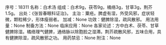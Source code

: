 序号：18311
名称：白术汤
组成：白术9g，茯苓9g，橘络3g，甘草3g，荆芥1.5g。
出处：《张皆春眼科证治》。
主治：粟疮。脾虚有湿，外受风邪，症状轻微，颗粒稀少，形体瘦弱者。
加减：None
功效：健脾除湿，疏风散邪。
用法用量：None
制备方法：None
临床应用：None
各家论述：方中白术、茯苓、甘草健脾除湿。橘络理气健脾，通络脉以除胞脸之湿滞。荆芥疏散风邪，五味合用，具有健脾除湿，疏风散邪之功。
用药禁忌：None
附注：None
